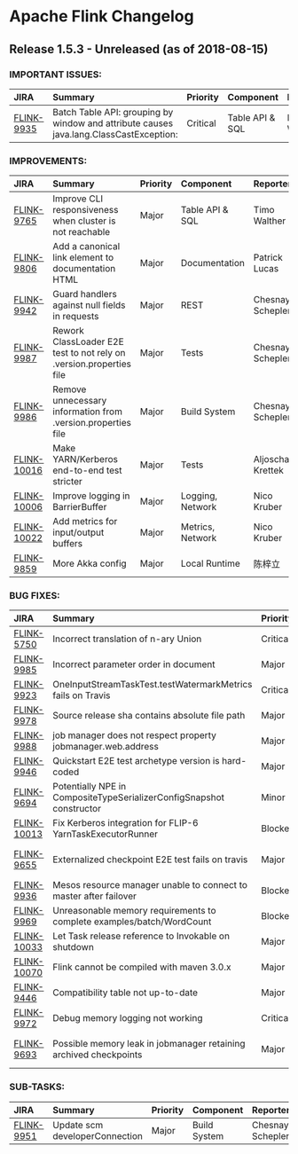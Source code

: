 
<!---
# Licensed to the Apache Software Foundation (ASF) under one
# or more contributor license agreements.  See the NOTICE file
# distributed with this work for additional information
# regarding copyright ownership.  The ASF licenses this file
# to you under the Apache License, Version 2.0 (the
# "License"); you may not use this file except in compliance
# with the License.  You may obtain a copy of the License at
#
#     http://www.apache.org/licenses/LICENSE-2.0
#
# Unless required by applicable law or agreed to in writing, software
# distributed under the License is distributed on an "AS IS" BASIS,
# WITHOUT WARRANTIES OR CONDITIONS OF ANY KIND, either express or implied.
# See the License for the specific language governing permissions and
# limitations under the License.
-->
# Apache Flink Changelog

## Release 1.5.3 - Unreleased (as of 2018-08-15)



### IMPORTANT ISSUES:

| JIRA | Summary | Priority | Component | Reporter | Contributor |
|:---- |:---- | :--- |:---- |:---- |:---- |
| [FLINK-9935](https://issues.apache.org/jira/browse/FLINK-9935) | Batch Table API: grouping by window and attribute causes java.lang.ClassCastException: |  Critical | Table API & SQL | Roman Wozniak | Fabian Hueske |


### IMPROVEMENTS:

| JIRA | Summary | Priority | Component | Reporter | Contributor |
|:---- |:---- | :--- |:---- |:---- |:---- |
| [FLINK-9765](https://issues.apache.org/jira/browse/FLINK-9765) | Improve CLI responsiveness when cluster is not reachable |  Major | Table API & SQL | Timo Walther | Timo Walther |
| [FLINK-9806](https://issues.apache.org/jira/browse/FLINK-9806) | Add a canonical link element to documentation HTML |  Major | Documentation | Patrick Lucas | Patrick Lucas |
| [FLINK-9942](https://issues.apache.org/jira/browse/FLINK-9942) | Guard handlers against null fields in requests |  Major | REST | Chesnay Schepler | Chesnay Schepler |
| [FLINK-9987](https://issues.apache.org/jira/browse/FLINK-9987) | Rework ClassLoader E2E test to not rely on .version.properties file |  Major | Tests | Chesnay Schepler | Chesnay Schepler |
| [FLINK-9986](https://issues.apache.org/jira/browse/FLINK-9986) | Remove unnecessary information from .version.properties file |  Major | Build System | Chesnay Schepler | Chesnay Schepler |
| [FLINK-10016](https://issues.apache.org/jira/browse/FLINK-10016) | Make YARN/Kerberos end-to-end test stricter |  Major | Tests | Aljoscha Krettek | Aljoscha Krettek |
| [FLINK-10006](https://issues.apache.org/jira/browse/FLINK-10006) | Improve logging in BarrierBuffer |  Major | Logging, Network | Nico Kruber | Nico Kruber |
| [FLINK-10022](https://issues.apache.org/jira/browse/FLINK-10022) | Add metrics for input/output buffers |  Major | Metrics, Network | Nico Kruber | Nico Kruber |
| [FLINK-9859](https://issues.apache.org/jira/browse/FLINK-9859) | More Akka config |  Major | Local Runtime | 陈梓立 | 陈梓立 |


### BUG FIXES:

| JIRA | Summary | Priority | Component | Reporter | Contributor |
|:---- |:---- | :--- |:---- |:---- |:---- |
| [FLINK-5750](https://issues.apache.org/jira/browse/FLINK-5750) | Incorrect translation of n-ary Union |  Critical | Table API & SQL | Anton Mushin | Alexander Koltsov |
| [FLINK-9985](https://issues.apache.org/jira/browse/FLINK-9985) | Incorrect parameter order in document |  Major | Documentation | zhangminglei | zhangminglei |
| [FLINK-9923](https://issues.apache.org/jira/browse/FLINK-9923) | OneInputStreamTaskTest.testWatermarkMetrics fails on Travis |  Critical | Tests | Till Rohrmann | Till Rohrmann |
| [FLINK-9978](https://issues.apache.org/jira/browse/FLINK-9978) | Source release sha contains absolute file path |  Major | Release System | Chesnay Schepler | Chesnay Schepler |
| [FLINK-9988](https://issues.apache.org/jira/browse/FLINK-9988) |   job manager does not respect property jobmanager.web.address |  Major | . | Pavlo Petrychenko | Chesnay Schepler |
| [FLINK-9946](https://issues.apache.org/jira/browse/FLINK-9946) | Quickstart E2E test archetype version is hard-coded |  Major | Tests | Chesnay Schepler | Chesnay Schepler |
| [FLINK-9694](https://issues.apache.org/jira/browse/FLINK-9694) | Potentially NPE in CompositeTypeSerializerConfigSnapshot constructor |  Minor | Table API & SQL | vinoyang | Piotr Nowojski |
| [FLINK-10013](https://issues.apache.org/jira/browse/FLINK-10013) | Fix Kerberos integration for FLIP-6 YarnTaskExecutorRunner |  Blocker | Local Runtime | Aljoscha Krettek | Aljoscha Krettek |
| [FLINK-9655](https://issues.apache.org/jira/browse/FLINK-9655) | Externalized checkpoint E2E test fails on travis |  Major | State Backends, Checkpointing, Tests | Chesnay Schepler | Chesnay Schepler |
| [FLINK-9936](https://issues.apache.org/jira/browse/FLINK-9936) | Mesos resource manager unable to connect to master after failover |  Blocker | Mesos, Scheduler | Renjie Liu | Gary Yao |
| [FLINK-9969](https://issues.apache.org/jira/browse/FLINK-9969) | Unreasonable memory requirements to complete examples/batch/WordCount |  Blocker | ResourceManager | Piotr Nowojski | Till Rohrmann |
| [FLINK-10033](https://issues.apache.org/jira/browse/FLINK-10033) | Let Task release reference to Invokable on shutdown |  Major | TaskManager | Stephan Ewen | Stephan Ewen |
| [FLINK-10070](https://issues.apache.org/jira/browse/FLINK-10070) | Flink cannot be compiled with maven 3.0.x |  Major | Build System | Chesnay Schepler | Chesnay Schepler |
| [FLINK-9446](https://issues.apache.org/jira/browse/FLINK-9446) | Compatibility table not up-to-date |  Major | Documentation | Razvan | Chesnay Schepler |
| [FLINK-9972](https://issues.apache.org/jira/browse/FLINK-9972) | Debug memory logging not working |  Critical | TaskManager | Piotr Nowojski | Piotr Nowojski |
| [FLINK-9693](https://issues.apache.org/jira/browse/FLINK-9693) | Possible memory leak in jobmanager retaining archived checkpoints |  Major | JobManager, State Backends, Checkpointing | Steven Zhen Wu | Till Rohrmann |


### SUB-TASKS:

| JIRA | Summary | Priority | Component | Reporter | Contributor |
|:---- |:---- | :--- |:---- |:---- |:---- |
| [FLINK-9951](https://issues.apache.org/jira/browse/FLINK-9951) | Update scm developerConnection |  Major | Build System | Chesnay Schepler | Chesnay Schepler |



